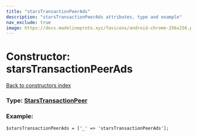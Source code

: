 ```yaml
---
title: "starsTransactionPeerAds"
description: "starsTransactionPeerAds attributes, type and example"
nav_exclude: true
image: https://docs.madelineproto.xyz/favicons/android-chrome-256x256.png
---
```

# Constructor: starsTransactionPeerAds  
[Back to constructors index](/API_docs/constructors/index.html)






### Type: [StarsTransactionPeer](/API_docs/types/StarsTransactionPeer.html)


### Example:

```
$starsTransactionPeerAds = ['_' => 'starsTransactionPeerAds'];
```  
